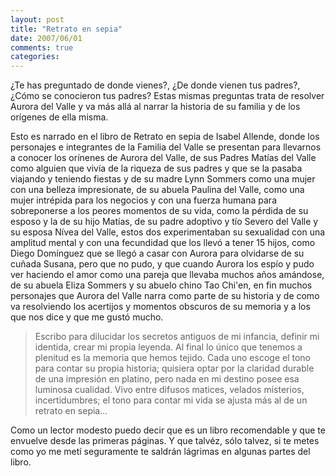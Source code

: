 ```yaml
---
layout: post
title: "Retrato en sepia"
date: 2007/06/01
comments: true
categories: 
---
```


¿Te has preguntado de donde vienes?, ¿De donde vienen tus padres?, ¿Cómo se conocieron tus padres? Estas mismas preguntas trata de resolver Aurora del Valle y va más allá al narrar la historia de su familia y de los orígenes de ella misma.

Esto es narrado en el libro de Retrato en sepia de Isabel Allende, donde los personajes e integrantes de la Familia del Valle se presentan para llevarnos a conocer los orínenes de Aurora del Valle, de sus Padres Matías del Valle como alguien que vivía de la riqueza de sus padres y que se la pasaba viajando y teniendo fiestas y de su madre Lynn Sommers como una mujer con una belleza impresionate, de su abuela Paulina del Valle, como una mujer intrépida para los negocios y con una fuerza humana para sobreponerse a los peores momentos de su vida, como la pérdida de su esposo y la de su hijo Matías, de su padre adoptivo y tío Severo del Valle y su esposa Nívea del Valle, estos dos experimentaban su sexualidad con una amplitud mental y con una fecundidad que los llevó a tener 15 hijos, como Diego Domínguez que se llegó a casar con Aurora para olvidarse de su cuñada Susana, pero que no pudo, y que cuando Aurora los espío y pudo ver haciendo el amor como una pareja que llevaba muchos años amándose, de su abuela Eliza Sommers y su abuelo chino Tao Chi'en, en fin muchos personajes que Aurora del Valle narra como parte de su historia y de como va resolviendo los acertijos y momentos obscuros de su memoria y a los que nos dice y que me gustó mucho.
<blockquote>Escribo para dilucidar los secretos antiguos de mi infancia, definir mi identida, crear mi propia leyenda. Al final lo único que tenemos a plenitud es la memoria que hemos tejido. Cada uno escoge el tono para contar su propia historia; quisiera optar por la claridad durable de una impresión en platino, pero nada en mi destino posee esa luminosa cualidad. Vivo entre difusos matices, velados misterios, incertidumbres; el tono para contar mi vida se ajusta más al de un retrato en sepia...</blockquote>
Como un lector modesto puedo decir que es un libro recomendable y que te envuelve desde las primeras páginas. Y que talvéz, sólo talvez, si te metes como yo me metí seguramente te saldrán lágrimas en algunas partes del libro.
